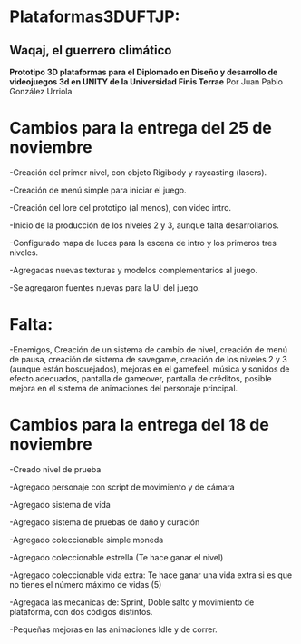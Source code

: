 # Plataformas3DUFTJP:

## Waqaj, el guerrero climático


**Prototipo 3D plataformas para el Diplomado en Diseño y desarrollo de videojuegos 3d en UNITY de la Universidad Finis Terrae**
Por Juan Pablo González Urriola

# Cambios para la entrega del 25 de noviembre


-Creación del primer nivel, con objeto Rigibody y raycasting (lasers).


-Creación de menú simple para iniciar el juego.


-Creación del lore del prototipo (al menos), con video intro.


-Inicio de la producción de los niveles 2 y 3, aunque falta desarrollarlos.


-Configurado mapa de luces para la escena de intro y los primeros tres niveles.


-Agregadas nuevas texturas y modelos complementarios al juego.


-Se agregaron fuentes nuevas para la UI del juego.


# Falta:
-Enemigos, Creación de un sistema de cambio de nivel, creación de menú de pausa, creación de sistema de savegame, creación de los niveles 2 y 3 (aunque están bosquejados), mejoras en el gamefeel, música y sonidos de efecto adecuados, pantalla de gameover, pantalla de créditos, posible mejora en el sistema de animaciones del personaje principal. 



# Cambios para la entrega del 18 de noviembre

-Creado nivel de prueba


-Agregado personaje con script de movimiento y de cámara


-Agregado sistema de vida


-Agregado sistema de pruebas de daño y curación


-Agregado coleccionable simple moneda


-Agregado coleccionable estrella (Te hace ganar el nivel)


-Agregado coleccionable vida extra: Te hace ganar una vida extra si es que no tienes el número máximo de vidas (5)


-Agregada las mecánicas de: Sprint, Doble salto y movimiento de plataforma, con dos códigos distintos.


-Pequeñas mejoras en las animaciones Idle y de correr.



